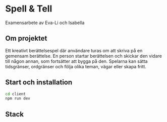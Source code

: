 # Spell & Tell 
Examensarbete av Eva-Li och Isabella

## Om projektet 

Ett kreativt berättelsespel där användare turas om att skriva på en gemensam berättelse. En person startar berättelsen och skickar den vidare till någon annan, som fortsätter att bygga på den. Spelarna kan sätta tidsgränser, ordgränser och följa olika teman, vägar eller skapa fritt.

## Start och installation

```bash
cd client
npm run dev
```

## Stack
